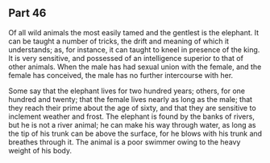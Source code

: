 ## Part 46

Of all wild animals the most easily tamed and the gentlest is the elephant.
It can be taught a number of tricks, the drift and meaning of which it understands; as, for instance, it can taught to kneel in presence of the king.
It is very sensitive, and possessed of an intelligence superior to that of other animals.
When the male has had sexual union with the female, and the female has conceived, the male has no further intercourse with her.

Some say that the elephant lives for two hundred years; others, for one hundred and twenty; that the female lives nearly as long as the male; that they reach their prime about the age of sixty, and that they are sensitive to inclement weather and frost.
The elephant is found by the banks of rivers, but he is not a river animal; he can make his way through water, as long as the tip of his trunk can be above the surface, for he blows with his trunk and breathes through it.
The animal is a poor swimmer owing to the heavy weight of his body.

